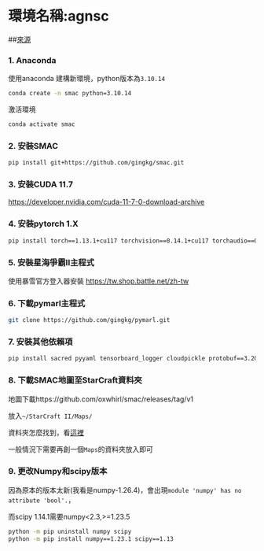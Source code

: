 # 環境名稱:agnsc
##[來源](https://github.com/Taiyopen/IRIS_SMAC_Tutorial/blob/master/README.md)

### 1. Anaconda
使用anaconda 建構新環境，python版本為`3.10.14`
```bash
conda create -n smac python=3.10.14
```
激活環境
```bash
conda activate smac
```

### 2. 安裝SMAC
```bash
pip install git+https://github.com/gingkg/smac.git
```

### 3. 安裝CUDA 11.7
https://developer.nvidia.com/cuda-11-7-0-download-archive

### 4. 安裝pytorch 1.X
```bash
pip install torch==1.13.1+cu117 torchvision==0.14.1+cu117 torchaudio==0.13.1 --extra-index-url https://download.pytorch.org/whl/cu117
```

### 5. 安裝星海爭霸II主程式
使用暴雪官方登入器安裝
https://tw.shop.battle.net/zh-tw

### 6. 下載pymarl主程式
``` bash
git clone https://github.com/gingkg/pymarl.git
```

### 7. 安裝其他依賴項
```bash
pip install sacred pyyaml tensorboard_logger cloudpickle protobuf==3.20.1
```

### 8. 下載SMAC地圖至StarCraft資料夾
地圖下載https://github.com/oxwhirl/smac/releases/tag/v1

放入`~/StarCraft II/Maps/`

資料夾怎麼找到，看[這裡](https://github.com/Yuu-Hsuan/become-agn/blob/main/SC/%E6%89%BEStarCraft%20II%20%E8%A2%AB%E5%AD%98%E5%9C%A8%E5%93%AA%E8%A3%A1.md)

一般情況下需要再創一個`Maps`的資料夾放入即可


### 9. 更改Numpy和scipy版本
因為原本的版本太新(我看是numpy-1.26.4)，會出現`module 'numpy' has no attribute 'bool'.`，

而scipy 1.14.1需要numpy<2.3,>=1.23.5
```bash
python -m pip uninstall numpy scipy
python -m pip install numpy==1.23.1 scipy==1.13
```

